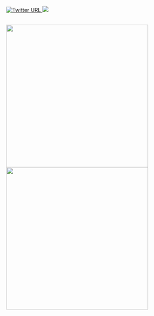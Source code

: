 

  <a href="https://twitter.com/D1rkMtr"><img alt="Twitter URL" src="https://img.shields.io/twitter/url?color=A4C2B1&label=D1rkMtr&logo=Twitter&logoColor=A4C2B1&style=for-the-badge&url=https://twitter.com/D1rkMtr">
  <a href="https://github.com/TheD1rkMtr"><img src="https://img.shields.io/github/followers/TheD1rkMtr?color=A4C2B1&logoColor=A4C2B1&logo=github&style=for-the-badge">
<br /><br />


<img src="https://github-readme-stats.vercel.app/api?username=TheD1rkMtr&show_icons=true&theme=dark" width="380">
<img src="https://github-readme-stats.vercel.app/api/top-langs/?username=TheD1rkMtr&layout=compact&theme=dark" width="380">

